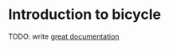 # Introduction to bicycle

TODO: write [great documentation](http://jacobian.org/writing/what-to-write/)
